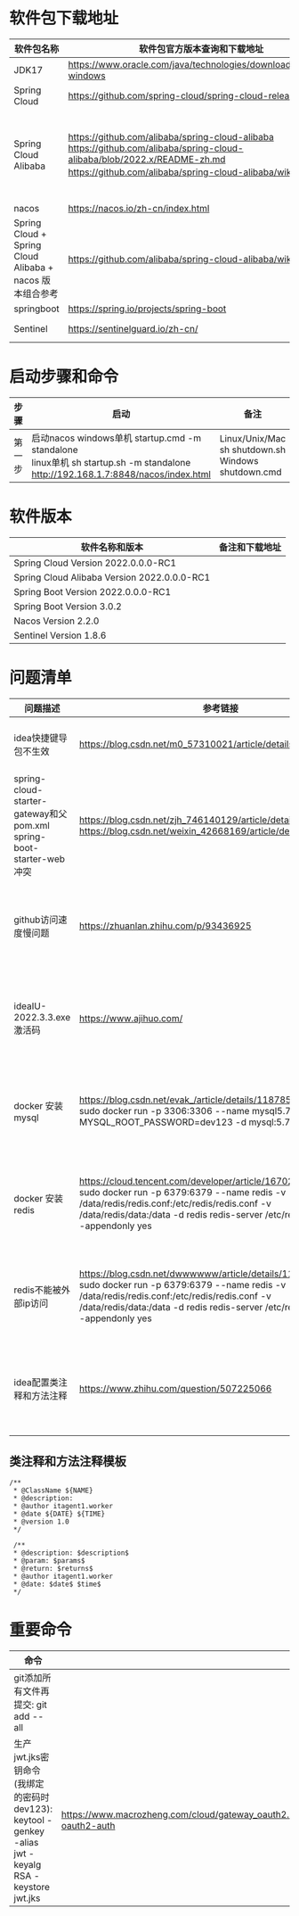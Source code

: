 # 软件包下载地址
|软件包名称      |软件包官方版本查询和下载地址|  软件官方参考文档地址|
|----------------|----------------------------|----------------------|
|JDK17    |	https://www.oracle.com/java/technologies/downloads/#jdk17-windows    |   |
|Spring Cloud     |https://github.com/spring-cloud/spring-cloud-release/wiki    |    https://cloud.spring.io/  |
|Spring Cloud Alibaba | https://github.com/alibaba/spring-cloud-alibaba <br/> https://github.com/alibaba/spring-cloud-alibaba/blob/2022.x/README-zh.md <br/> https://github.com/alibaba/spring-cloud-alibaba/wiki/版本说明 | https://spring.io/projects/spring-cloud-alibaba#learn  <br/> https://spring-cloud-alibaba-group.github.io/github-pages/2021/zh-cn/index.html <br/> https://spring-cloud-alibaba-group.github.io/github-pages/2021/en-us/index.html| 
|nacos            |  https://nacos.io/zh-cn/index.html      | https://github.com/alibaba/nacos  |
|Spring Cloud + Spring Cloud Alibaba + nacos 版本组合参考      |  https://github.com/alibaba/spring-cloud-alibaba/wiki/版本说明   |   |
|springboot            |  https://spring.io/projects/spring-boot     |   |
|Sentinel            |  https://sentinelguard.io/zh-cn/     | https://sentinelguard.io/zh-cn/docs/quick-start.html  |
# 启动步骤和命令
|步骤     | 启动                                                                                            |  备注|
|----------------|-----------------------------------------------------------------------------------------------|----------------------|
|第一步| 启动nacos windows单机 startup.cmd -m standalone <br/>  linux单机 sh startup.sh -m standalone <br/> http://192.168.1.7:8848/nacos/index.html | Linux/Unix/Mac sh shutdown.sh <br/>    Windows shutdown.cmd|

# 软件版本
| 软件名称和版本                       |备注和下载地址|
|-------------------------------|----------------------------------------------------------------------------------------------|
| Spring Cloud Version 2022.0.0.0-RC1 |  |
| Spring Cloud Alibaba Version 2022.0.0.0-RC1 |  |
| Spring Boot Version 2022.0.0.0-RC1 |  |
| Spring Boot Version 3.0.2 |  |
| Nacos Version 2.2.0 |  |
| Sentinel Version 1.8.6 |  |


# 问题清单
| 问题描述                                                             | 参考链接                                                                                                                                                   |  备注|
|------------------------------------------------------------------|--------------------------------------------------------------------------------------------------------------------------------------------------------|----------------------|
| idea快捷键导包不生效                                                     | https://blog.csdn.net/m0_57310021/article/details/121489630                                                                                            |设置idea自动导包|
| spring-cloud-starter-gateway和父pom.xml spring-boot-starter-web 冲突 | https://blog.csdn.net/zjh_746140129/article/details/128387122 <br/> https://blog.csdn.net/weixin_42668169/article/details/124938673                    |----------------------|
| github访问速度慢问题                                                    | https://zhuanlan.zhihu.com/p/93436925                                                                                                                  |----------------------|
| ideaIU-2022.3.3.exe激活码                                           | https://www.ajihuo.com/                                                                                                                                |----------------------|
| docker 安装mysql                                                   | https://blog.csdn.net/evak_/article/details/118785468 <br/> sudo docker run -p 3306:3306 --name mysql5.7_bc -e MYSQL_ROOT_PASSWORD=dev123 -d mysql:5.7 |----------------------|
| docker 安装redis                                                   | https://cloud.tencent.com/developer/article/1670205 <br/> sudo docker run -p 6379:6379 --name redis -v /data/redis/redis.conf:/etc/redis/redis.conf  -v /data/redis/data:/data -d redis redis-server /etc/redis/redis.conf --appendonly yes |----------------------|
| redis不能被外部ip访问                                                   | https://blog.csdn.net/dwwwwww/article/details/113820794 <br/> sudo docker run -p 6379:6379 --name redis -v /data/redis/redis.conf:/etc/redis/redis.conf  -v /data/redis/data:/data -d redis redis-server /etc/redis/redis.conf --appendonly yes |----------------------|
| idea配置类注释和方法注释                                                   | https://www.zhihu.com/question/507225066 |----------------------|

## 类注释和方法注释模板
```
/**
 * @ClassName ${NAME}
 * @description: 
 * @author itagent1.worker
 * @date ${DATE} ${TIME}
 * @version 1.0
 */
 
 /** 
 * @description: $description$ 
 * @param: $params$ 
 * @return: $returns$ 
 * @author itagent1.worker
 * @date: $date$ $time$
 */
```
# 重要命令
| 命令                                                                                     ||
|----------------------------------------------------------------------------------------|----------------------------------------------------------------------------------------------|
| git添加所有文件再提交: git add --all                                                            |  |
| 生产jwt.jks密钥命令(我绑定的密码时dev123): keytool -genkey -alias jwt -keyalg RSA -keystore jwt.jks | https://www.macrozheng.com/cloud/gateway_oauth2.html#micro-oauth2-auth |

